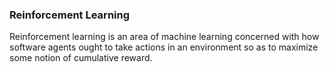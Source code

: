 ### Reinforcement Learning
Reinforcement learning is an area of machine learning concerned with how software agents ought to take actions in an environment so as to maximize some notion of cumulative reward.